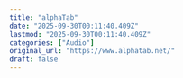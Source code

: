 ```yaml
---
title: "alphaTab"
date: "2025-09-30T00:11:40.409Z"
lastmod: "2025-09-30T00:11:40.409Z"
categories: ["Audio"]
original_url: "https://www.alphatab.net/"
draft: false
---
```

